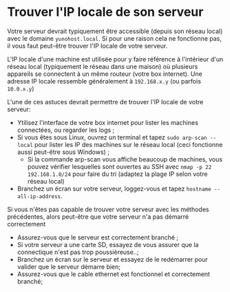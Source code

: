 # Trouver l'IP locale de son serveur

Votre serveur devrait typiquement être accessible (depuis son réseau local) avec le domaine `yunohost.local`. Si pour une raison cela ne fonctionne pas, il vous faut peut-être trouver l'IP locale de votre serveur.

L'IP locale d'une machine est utilisée pour y faire référence à l'intérieur d'un réseau local (typiquement le réseau dans une maison) où plusieurs appareils se connectent à un même routeur (votre box internet). Une adresse IP locale ressemble généralement à `192.168.x.y` (ou parfois `10.0.x.y`)

L'une de ces astuces devrait permettre de trouver l'IP locale de votre serveur:

- Ytilisez l'interface de votre box internet pour lister les machines connectées, ou regarder les logs ;
- Si vous êtes sous Linux, ouvrez un terminal et tapez `sudo arp-scan --local` pour lister les IP des machines sur le réseau local (ceci fonctionne aussi peut-être sous Windows) ;
    - Si la commande arp-scan vous affiche beaucoup de machines, vous pouvez vérifier lesquelles sont ouvertes au SSH avec `nmap -p 22 192.168.1.0/24` pour faire du tri (adaptez la plage IP selon votre réseau local)
- Branchez un écran sur votre serveur, loggez-vous et tapez `hostname --all-ip-address`.

Si vous n'êtes pas capable de trouver votre serveur avec les méthodes précédentes, alors peut-être que votre serveur n'a pas démarré correctement

- Assurez-vous que le serveur est correctement branché ;
- Si votre serveur a une carte SD, essayez de vous assurer que la connectique n'est pas trop poussièreuse..;
- Branchez un écran sur le serveur et essayez de le redémarrer pour valider que le serveur démarre bien;
- Assurez-vous que le cable ethernet est fonctionnel et correctement branché;
